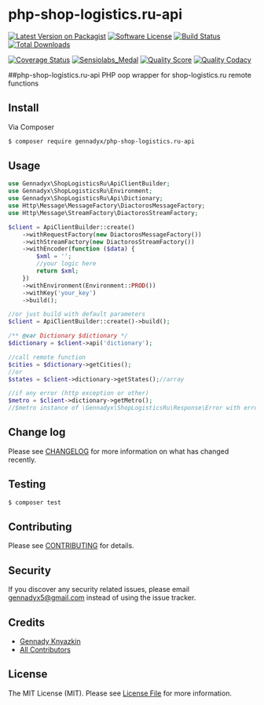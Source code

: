 # php-shop-logistics.ru-api

[![Latest Version on Packagist][ico-version]][link-packagist]
[![Software License][ico-license]](LICENSE)
[![Build Status][ico-travis]][link-travis]
[![Total Downloads][ico-downloads]][link-downloads]

[![Coverage Status][ico-coverage]][link-coverage]
[![Sensiolabs_Medal][ico-code-quality-sensio]][link-code-quality-sensio]
[![Quality Score][ico-code-quality-scrutinizer]][link-code-quality-scrutinizer]
[![Quality Codacy][ico-code-quality-codacy]][link-code-quality-codacy]

##php-shop-logistics.ru-api
PHP oop wrapper for shop-logistics.ru remote functions 

## Install

Via Composer

``` bash
$ composer require gennadyx/php-shop-logistics.ru-api
```

## Usage

``` php
use Gennadyx\ShopLogisticsRu\ApiClientBuilder;
use Gennadyx\ShopLogisticsRu\Environment;
use Gennadyx\ShopLogisticsRu\Api\Dictionary;
use Http\Message\MessageFactory\DiactorosMessageFactory;
use Http\Message\StreamFactory\DiactorosStreamFactory;

$client = ApiClientBuilder::create()
    ->withRequestFactory(new DiactorosMessageFactory())
    ->withStreamFactory(new DiactorosStreamFactory())
    ->withEncoder(function ($data) {
        $xml = '';
        //your logic here
        return $xml;
    })
    ->withEnvironment(Environment::PROD())
    ->withKey('your_key')
    ->build();

//or just build with default parameters
$client = ApiClientBuilder::create()->build();

/** @var Dictionary $dictionary */
$dictionary = $client->api('dictionary');

//call remote function
$cities = $dictionary->getCities();
//or
$states = $client->dictionary->getStates();//array

//if any error (http exception or other)
$metro = $client->dictionary->getMetro();
//$metro instance of \Gennadyx\ShopLogisticsRu\Response\Error with error code
```

## Change log

Please see [CHANGELOG](CHANGELOG.md) for more information on what has changed recently.

## Testing

``` bash
$ composer test
```

## Contributing

Please see [CONTRIBUTING](CONTRIBUTING.md) for details.

## Security

If you discover any security related issues, please email gennadyx5@gmail.com instead of using the issue tracker.

## Credits

- [Gennady Knyazkin][link-author]
- [All Contributors][link-contributors]

## License

The MIT License (MIT). Please see [License File](LICENSE) for more information.

[ico-version]: https://img.shields.io/packagist/v/gennadyx/php-shop-logistics.ru-api.svg?style=flat
[ico-license]: https://img.shields.io/packagist/l/gennadyx/php-shop-logistics.ru-api.svg?style=flat
[ico-travis]: https://img.shields.io/travis/gennadyx/php-shop-logistics.ru-api/master.svg?style=flat
[ico-coverage]: https://img.shields.io/scrutinizer/coverage/g/gennadyx/php-shop-logistics.ru-api.svg?style=flat
[ico-code-quality-scrutinizer]: https://img.shields.io/scrutinizer/g/gennadyx/php-shop-logistics.ru-api.svg?style=flat
[ico-code-quality-codacy]: https://img.shields.io/codacy/grade/f913804bf6544759a7ffb5f28240c59f.svg?style=flat
[ico-code-quality-sensio]: https://insight.sensiolabs.com/projects/d842a38c-27e4-47e9-9e35-c010e1ae0866/mini.png
[ico-downloads]: https://img.shields.io/packagist/dt/gennadyx/php-shop-logistics.ru-api.svg?style=flat

[link-packagist]: https://packagist.org/packages/gennadyx/php-shop-logistics.ru-api
[link-travis]: https://travis-ci.org/gennadyx/php-shop-logistics.ru-api
[link-coverage]: https://scrutinizer-ci.com/g/gennadyx/php-shop-logistics.ru-api/code-structure
[link-code-quality-scrutinizer]: https://scrutinizer-ci.com/g/gennadyx/php-shop-logistics.ru-api
[link-code-quality-sensio]: https://insight.sensiolabs.com/projects/d842a38c-27e4-47e9-9e35-c010e1ae0866
[link-code-quality-codacy]: https://www.codacy.com/app/gennadyx5/php-shop-logistics-ru-api
[link-downloads]: https://packagist.org/packages/gennadyx/php-shop-logistics.ru-api
[link-author]: https://github.com/gennadyx
[link-contributors]: https://github.com/gennadyx/php-shop-logistics.ru-api/contributors
